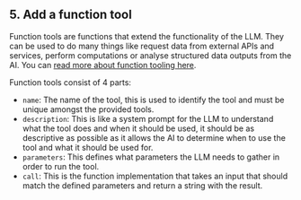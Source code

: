 ## 5. Add a function tool

Function tools are functions that extend the functionality of the LLM. They can be used to do many things like request data from external APIs and services, perform computations or analyse structured data outputs from the AI. You can [read more about function tooling here](../../build/function_tools.md).

Function tools consist of 4 parts:

- `name`: The name of the tool, this is used to identify the tool and must be unique amongst the provided tools.
- `description`: This is like a system prompt for the LLM to understand what the tool does and when it should be used, it should be as descriptive as possible as it allows the AI to determine when to use the tool and what it should be used for.
- `parameters`: This defines what parameters the LLM needs to gather in order to run the tool.
- `call`: This is the function implementation that takes an input that should match the defined parameters and return a string with the result.